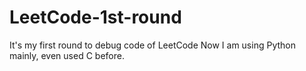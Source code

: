 # LeetCode-1st-round
It's my first round to debug code of LeetCode  Now I am using Python mainly, even used C before.
